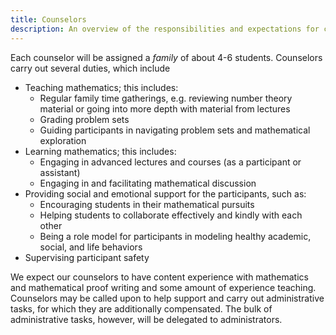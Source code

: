 ```yaml
---
title: Counselors
description: An overview of the responsibilities and expectations for counselors at the Ross Mathematics Program
---
```


Each counselor will be assigned a *family* of about 4-6 students. Counselors carry out several duties, which include

- Teaching mathematics; this includes:
    - Regular family time gatherings, e.g. reviewing number theory material or going into more depth with material from lectures
    - Grading problem sets
    - Guiding participants in navigating problem sets and mathematical exploration
- Learning mathematics; this includes:
    - Engaging in advanced lectures and courses (as a participant or assistant)
    - Engaging in and facilitating mathematical discussion
- Providing social and emotional support for the participants, such as:
    - Encouraging students in their mathematical pursuits
    - Helping students to collaborate effectively and kindly with each other
    - Being a role model for participants in modeling healthy academic, social, and life behaviors
- Supervising participant safety

We expect our counselors to have content experience with mathematics and mathematical proof writing and some amount of experience teaching. Counselors may be called upon to help support and carry out administrative tasks, for which they are additionally compensated. The bulk of administrative tasks, however, will be delegated to administrators.